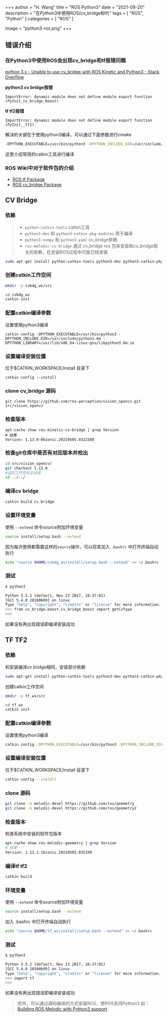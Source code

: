+++
author = "H. Wang"
title = "ROS Python3"
date = "2021-09-20"
description = "在Python3中使用ROS(cv_bridge和tf)"
tags = [
    "ROS",
    "Python"
]
categories = [
    "ROS"
]

image = "python3-ros.png"
+++

## 错误介绍
### 在Python3中使用ROS会出现cv_bridge和tf报错问题
[python 3.x - Unable to use cv_bridge with ROS Kinetic and Python3 - Stack Overflow](https://stackoverflow.com/questions/49221565/unable-to-use-cv-bridge-with-ros-kinetic-and-python3?rq=1)

**python3 cv bridge报错**
```
ImportError: dynamic module does not define module export function (PyInit_cv_bridge_boost)
```

**tf tf2报错**
```
ImportError: dynamic module does not define module export function (PyInit__tf2)
```
解决的关键在于使用python3编译，可以通过下面参数进行cmake
```sh
-DPYTHON_EXECUTABLE=/usr/bin/python3 -DPYTHON_INCLUDE_DIR=/usr/include/python3.6m -DPYTHON_LIBRARY=/usr/lib/x86_64-linux-gnu/libpython3.6m.so
```
这里介绍常用的catkin工具进行编译

### ROS Wiki中对于软件包的介绍
- [ROS tf Package](http://wiki.ros.org/tf)
- [ROS cv_bridge Package](https://wiki.ros.org/cv_bridge)

## CV Bridge
### 依赖
> + `python-catkin-tools` catkin工具
> + `python3-dev` 和 `python3-catkin-pkg-modules` 用于编译
> + `python3-numpy` 和 `python3-yaml` cv_bridge依赖
> + `ros-melodic-cv-bridge` 通过 cv_bridge ros 包来安装和cv_bridge相关的依赖，在安装ROS过程中可能已经安装
```sh
sudo apt-get install python-catkin-tools python3-dev python3-catkin-pkg-modules python3-numpy python3-yaml ros-melodic-cv-bridge
```
### 创建catkin工作空间
```sh
mkdir -p cvbdg_ws/src
```
```sh
cd cvbdg_ws
catkin init
```
### 配置catkin编译参数
设置使用python3编译
```
catkin config -DPYTHON_EXECUTABLE=/usr/bin/python3 -DPYTHON_INCLUDE_DIR=/usr/include/python3.6m -DPYTHON_LIBRARY=/usr/lib/x86_64-linux-gnu/libpython3.6m.so
```
### 设置编译安装位置
位于$CATKIN_WORKSPACE/install 目录下
```
catkin config --install
```
### clone cv_bridge 源码
```
git clone https://github.com/ros-perception/vision_opencv.git src/vision_opencv
```
### 检查版本
```
apt-cache show ros-kinetic-cv-bridge | grep Version
# 结果
Version: 1.13.0-0bionic.20210505.0322380
```
### 检查git仓库中是否有对应版本并检出
```sh
cd src/vision_opencv/
git checkout 1.13.0
#返回工作空间主目录
cd ../../
```
### 编译cv bridge
```sh
catkin build cv_bridge
```
### 设置环境变量
使用 `--extend` 命令source附加环境变量
```sh
source install/setup.bash --extend
```
因为每次使用都需要这样的`source`操作，可以将其加入 `.bashrc` 中打开终端自动执行
```sh
echo "source $HOME/cvbdg_ws/install/setup.bash --extend" >> ~/.bashrc
```
### 测试
```sh
$ python3

Python 3.5.2 (default, Nov 23 2017, 16:37:01)
[GCC 5.4.0 20160609] on linux
Type "help", "copyright", "credits" or "license" for more information.
>>> from cv_bridge.boost.cv_bridge_boost import getCvType
>>>
```
如果没有再出现错误即编译安装成功

## TF TF2
### 依赖
和安装编译cv bridge相同，安装部分依赖
```sh
sudo apt-get install python-catkin-tools python3-dev python3-catkin-pkg-modules python3-numpy python3-yaml ros-melodic-geometry ros-melodic-geometry2
```
创建catkin工作空间
```sh
mkdir -p tf_ws/src
```
```sh
cd tf_ws
catkin init
```
### 配置catkin编译参数
设置使用python3编译
```sh
catkin config -DPYTHON_EXECUTABLE=/usr/bin/python3 -DPYTHON_INCLUDE_DIR=/usr/include/python3.6m -DPYTHON_LIBRARY=/usr/lib/x86_64-linux-gnu/libpython3.6m.so
```
### 设置编译安装位置
位于$CATKIN_WORKSPACE/install 目录下
```sh
catkin config --install
```
### clone 源码
```sh
git clone -b melodic-devel https://github.com/ros/geometry
git clone -b melodic-devel https://github.com/ros/geometry2
```
### 检查版本
检查系统中安装的软件包版本
```sh
apt-cache show ros-melodic-geometry | grep Version
# 结果
Version: 1.12.1-1bionic.20210505.035349
```
### 编译tf tf2
```sh
catkin build
```
### 环境变量
使用 `--extend` 命令source附加环境变量
```sh
source install/setup.bash --extend
```
加入 .bashrc 中打开终端自动执行
```sh
echo "source $HOME/tf_ws/install/setup.bash --extend" >> ~/.bashrc
```
### 测试
```sh
$ python3

Python 3.5.2 (default, Nov 23 2017, 16:37:01)
[GCC 5.4.0 20160609] on linux
Type "help", "copyright", "credits" or "license" for more information.
>>> import tf
>>>
```
如果没有再出现错误即编译安装成功

> 另外，可以通过源码编译的方式安装ROS，使ROS支持Python3
如：[Building ROS Melodic with Python3 support](https://www.miguelalonsojr.com/blog/robotics/ros/python3/2019/08/20/ros-melodic-python-3-build.html)
